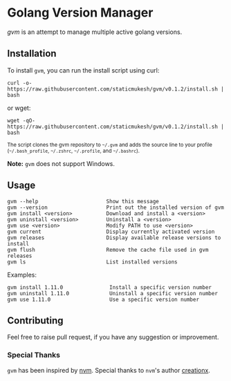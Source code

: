 # Golang Version Manager
_gvm_ is an attempt to manage multiple active golang versions.

## Installation

To install `gvm`, you can run the install script using curl:

```
curl -o- https://raw.githubusercontent.com/staticmukesh/gvm/v0.1.2/install.sh | bash
```
or wget:
```
wget -qO- https://raw.githubusercontent.com/staticmukesh/gvm/v0.1.2/install.sh | bash
```
<sub>The script clones the gvm repository to `~/.gvm` and adds the source line to your profile (`~/.bash_profile`, `~/.zshrc`, `~/.profile`, and `~/.bashrc`).</sub>

**Note:** `gvm` does not support Windows.

## Usage

```
gvm --help                      Show this message
gvm --version                   Print out the installed version of gvm
gvm install <version>           Download and install a <version>
gvm uninstall <version>         Uninstall a <version>
gvm use <version>               Modify PATH to use <version>
gvm current                     Display currently activated version
gvm releases                    Display available release versions to install
gvm flush                       Remove the cache file used in gvm releases
gvm ls                          List installed versions
```

Examples:
```
gvm install 1.11.0               Install a specific version number
gvm uninstall 1.11.0             Uninstall a specific version number
gvm use 1.11.0                   Use a specific version number
```

## Contributing

Feel free to raise pull request, if you have any suggestion or improvement.

### Special Thanks
`gvm` has been inspired by [nvm](!https://github.com/creationix/nvm). Special thanks to `nvm`'s author [creationx](!https://github.com/creationix).
